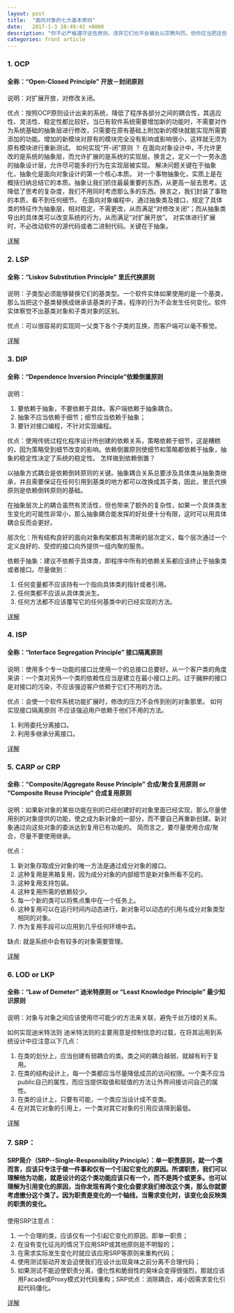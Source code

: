 ```yaml
---
layout: post
title:  "面向对象的七大基本原则"
date:   2017-1-3 10:49:42 +0800
description: "你不必严格遵守这些原则，违背它们也不会被处以宗教刑罚。但你应当把这些原则看成警铃，若违背了其中的一条，那么警铃就会响起-----Arthur J.Riel"
categories: front article
---
```


### 1. OCP 

#### 全称：“Open-Closed Principle” 开放－封闭原则 

说明：对扩展开放，对修改关闭。 

优点：按照OCP原则设计出来的系统，降低了程序各部分之间的耦合性，其适应性、灵活性、稳定性都比较好。当已有软件系统需要增加新的功能时，不需要对作为系统基础的抽象层进行修改，只需要在原有基础上附加新的模块就能实现所需要添加的功能。增加的新模块对原有的模块完全没有影响或影响很小，这样就无须为原有模块进行重新测试。 
如何实现“开-闭”原则 ？
在面向对象设计中，不允许更改的是系统的抽象层，而允许扩展的是系统的实现层。换言之，定义一个一劳永逸的抽象设计层，允许尽可能多的行为在实现层被实现。 
解决问题关键在于抽象化，抽象化是面向对象设计的第一个核心本质。 
对一个事物抽象化，实质上是在概括归纳总结它的本质。抽象让我们抓住最最重要的东西，从更高一层去思考。这降低了思考的复杂度，我们不用同时考虑那么多的东西。换言之，我们封装了事物的本质，看不到任何细节。 
在面向对象编程中，通过抽象类及接口，规定了具体类的特征作为抽象层，相对稳定，不需更改，从而满足“对修改关闭”；而从抽象类导出的具体类可以改变系统的行为，从而满足“对扩展开放”。 
对实体进行扩展时，不必改动软件的源代码或者二进制代码。关键在于抽象。

[详解](https://github.com/cnsnake11/blog/blob/master/%E5%85%B6%E5%AE%83/%E5%89%8D%E7%AB%AF%E5%92%8C%E5%BC%80%E9%97%AD%E5%8E%9F%E5%88%99.md)

### 2. LSP 

#### 全称：“Liskov Substitution Principle” 里氏代换原则 

说明：子类型必须能够替换它们的基类型。一个软件实体如果使用的是一个基类，那么当把这个基类替换成继承该基类的子类，程序的行为不会发生任何变化。软件实体察觉不出基类对象和子类对象的区别。 

优点：可以很容易的实现同一父类下各个子类的互换，而客户端可以毫不察觉。 

[详解]()

### 3. DIP 

#### 全称：“Dependence Inversion Principle”依赖倒置原则 

说明：

1. 要依赖于抽象，不要依赖于具体。客户端依赖于抽象耦合。
2. 抽象不应当依赖于细节；细节应当依赖于抽象； 
3. 要针对接口编程，不针对实现编程。 

优点：使用传统过程化程序设计所创建的依赖关系，策略依赖于细节，这是糟糕的，因为策略受到细节改变的影响。依赖倒置原则使细节和策略都依赖于抽象，抽象的稳定性决定了系统的稳定性。 
怎样做到依赖倒置？ 

以抽象方式耦合是依赖倒转原则的关键。抽象耦合关系总要涉及具体类从抽象类继承，并且需要保证在任何引用到基类的地方都可以改换成其子类，因此，里氏代换原则是依赖倒转原则的基础。 

在抽象层次上的耦合虽然有灵活性，但也带来了额外的复杂性，如果一个具体类发生变化的可能性非常小，那么抽象耦合能发挥的好处便十分有限，这时可以用具体耦合反而会更好。 

层次化：所有结构良好的面向对象构架都具有清晰的层次定义，每个层次通过一个定义良好的、受控的接口向外提供一组内聚的服务。 

依赖于抽象：建议不依赖于具体类，即程序中所有的依赖关系都应该终止于抽象类或者接口。尽量做到： 

1. 任何变量都不应该持有一个指向具体类的指针或者引用。 
2. 任何类都不应该从具体类派生。 
3. 任何方法都不应该覆写它的任何基类中的已经实现的方法。

[详解]()

### 4. ISP 

#### 全称：“Interface Segregation Principle” 接口隔离原则 

说明：使用多个专一功能的接口比使用一个的总接口总要好。从一个客户类的角度来讲：一个类对另外一个类的依赖性应当是建立在最小接口上的。过于臃肿的接口是对接口的污染，不应该强迫客户依赖于它们不用的方法。 

优点：会使一个软件系统功能扩展时，修改的压力不会传到别的对象那里。 
如何实现接口隔离原则 
不应该强迫用户依赖于他们不用的方法。 

1. 利用委托分离接口。 
2. 利用多继承分离接口。 

[详解]()

### 5. CARP or CRP 

#### 全称：“Composite/Aggregate Reuse Principle” 合成/聚合复用原则 or “Composite Reuse Principle” 合成复用原则 

说明：如果新对象的某些功能在别的已经创建好的对象里面已经实现，那么尽量使用别的对象提供的功能，使之成为新对象的一部分，而不要自己再重新创建。新对象通过向这些对象的委派达到复用已有功能的。 
简而言之，要尽量使用合成/聚合，尽量不要使用继承。 

优点： 

1. 新对象存取成分对象的唯一方法是通过成分对象的接口。 
2. 这种复用是黑箱复用，因为成分对象的内部细节是新对象所看不见的。 
3. 这种复用支持包装。 
4. 这种复用所需的依赖较少。 
5. 每一个新的类可以将焦点集中在一个任务上。 
6. 这种复用可以在运行时间内动态进行，新对象可以动态的引用与成分对象类型相同的对象。 
7. 作为复用手段可以应用到几乎任何环境中去。 

缺点: 
就是系统中会有较多的对象需要管理。 

[详解]()

### 6. LOD or LKP 

#### 全称：“Law of Demeter” 迪米特原则 or “Least Knowledge Principle” 最少知识原则 

说明：对象与对象之间应该使用尽可能少的方法来关联，避免千丝万缕的关系。 

如何实现迪米特法则 
迪米特法则的主要用意是控制信息的过载，在将其运用到系统设计中应注意以下几点： 

1. 在类的划分上，应当创建有弱耦合的类。类之间的耦合越弱，就越有利于复用。 
2. 在类的结构设计上，每一个类都应当尽量降低成员的访问权限。一个类不应当public自己的属性，而应当提供取值和赋值的方法让外界间接访问自己的属性。 
3. 在类的设计上，只要有可能，一个类应当设计成不变类。 
4. 在对其它对象的引用上，一个类对其它对象的引用应该降到最低。 

[详解]()

### 7. SRP： 

#### SRP简介（SRP--Single-Responsibility Principle）：单一职责原则，就一个类而言，应该只专注于做一件事和仅有一个引起它变化的原因。所谓职责，我们可以理解他为功能，就是设计的这个类功能应该只有一个，而不是两个或更多。也可以理解为引用变化的原因，当你发现有两个变化会要求我们修改这个类，那么你就要考虑撤分这个类了。因为职责是变化的一个轴线，当需求变化时，该变化会反映类的职责的变化。 

使用SRP注意点：

1. 一个合理的类，应该仅有一个引起它变化的原因，即单一职责； 
2. 在没有变化征兆的情况下应用SRP或其他原则是不明智的； 
3. 在需求实际发生变化时就应该应用SRP等原则来重构代码； 
4. 使用测试驱动开发会迫使我们在设计出现臭味之前分离不合理代码； 
5. 如果测试不能迫使职责分离，僵化性和脆弱性的臭味会变得很强烈，那就应该用Facade或Proxy模式对代码重构；SRP优点：消除耦合，减小因需求变化引起代码僵化。

[详解]()
